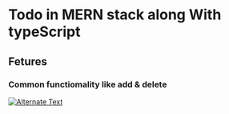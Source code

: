 # Todo in MERN stack along With typeScript

## Fetures

### Common functiomality like add & delete

<a href="https://www.youtube.com/watch?v=2lVDktWK-pc&ab_channel=TraversyMedia" title="Link Title"><img src="{image-url}" alt="Alternate Text" /></a>






